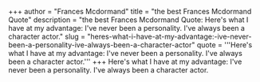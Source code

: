 +++
author = "Frances Mcdormand"
title = "the best Frances Mcdormand Quote"
description = "the best Frances Mcdormand Quote: Here's what I have at my advantage: I've never been a personality. I've always been a character actor."
slug = "heres-what-i-have-at-my-advantage:-ive-never-been-a-personality-ive-always-been-a-character-actor"
quote = '''Here's what I have at my advantage: I've never been a personality. I've always been a character actor.'''
+++
Here's what I have at my advantage: I've never been a personality. I've always been a character actor.
